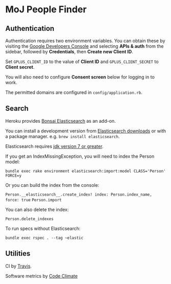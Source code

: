 # MoJ People Finder

## Authentication

Authentication requires two environment variables. You can obtain these by
visiting the [Google Developers Console](https://console.developers.google.com/)
and selecting **APIs & auth** from the sidebar, followed by **Credentials**,
then **Create new Client ID**.

Set `GPLUS_CLIENT_ID` to the value of **Client ID** and `GPLUS_CLIENT_SECRET`
to **Client secret**.

You will also need to configure **Consent screen** below for logging in to work.

The permitted domains are configured in `config/application.rb`.

## Search

Heroku provides [Bonsai Elasticsearch](https://devcenter.heroku.com/articles/bonsai)
as an add-on.

You can install a development version from [Elasticsearch downloads](http://www.elasticsearch.org/download/)
or with a package manager.
e.g. `brew install elasticsearch`.

Elasticsearch requires [jdk version 7 or greater](http://www.oracle.com/technetwork/java/javase/downloads/jdk7-downloads-1880260.html).

If you get an IndexMissingException, you will need to index the Person model:

`bundle exec rake environment elasticsearch:import:model CLASS='Person' FORCE=y`

Or you can build the index from the console:

`Person.__elasticsearch__.create_index! index: Person.index_name, force: true`
`Person.import`

You can also delete the index:

`Person.delete_indexes`

To run specs without Elasticsearch:

`bundle exec rspec . --tag ~elastic`

## Utilities

CI by [Travis](https://travis-ci.org/ministryofjustice/peoplefinder).

Software metrics by [Code Climate](https://codeclimate.com/github/ministryofjustice/peoplefinder)
